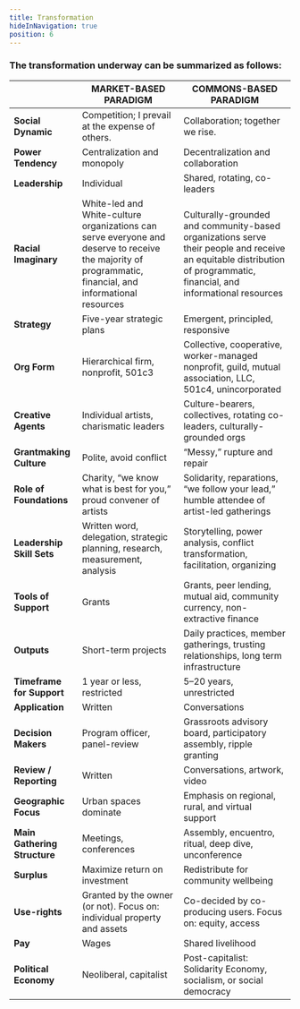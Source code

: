 ```yaml
---
title: Transformation
hideInNavigation: true
position: 6
---
```


### The transformation underway can be summarized as follows:

|                              | MARKET-BASED PARADIGM                                                                                                                                    | COMMONS-BASED PARADIGM                                                                                                                                                 |
| ---------------------------- | -------------------------------------------------------------------------------------------------------------------------------------------------------- | ---------------------------------------------------------------------------------------------------------------------------------------------------------------------- |
| **Social Dynamic**           | Competition; I prevail at the expense of others.                                                                                                         | Collaboration; together we rise.                                                                                                                                       |
| **Power Tendency**           | Centralization and monopoly                                                                                                                              | Decentralization and collaboration                                                                                                                                     |
| **Leadership**               | Individual                                                                                                                                               | Shared, rotating, co-leaders                                                                                                                                           |
| **Racial Imaginary**         | White-led and White-culture organizations can serve everyone and deserve to receive the majority of programmatic, financial, and informational resources | Culturally-grounded and community-based organizations serve their people and receive an equitable distribution of programmatic, financial, and informational resources |
| **Strategy**                 | Five-year strategic plans                                                                                                                                | Emergent, principled, responsive                                                                                                                                       |
| **Org Form**                 | Hierarchical firm, nonprofit, 501c3                                                                                                                      | Collective, cooperative, worker-managed nonprofit, guild, mutual association, LLC, 501c4, unincorporated                                                               |
| **Creative Agents**          | Individual artists, charismatic leaders                                                                                                                  | Culture-bearers, collectives, rotating co-leaders, culturally-grounded orgs                                                                                            |
| **Grantmaking Culture**      | Polite, avoid conflict                                                                                                                                   | “Messy,” rupture and repair                                                                                                                                            |
| **Role of Foundations**      | Charity, “we know what is best for you,” proud convener of artists                                                                                       | Solidarity, reparations, “we follow your lead,” humble attendee of artist-led gatherings                                                                               |
| **Leadership Skill Sets**    | Written word, delegation, strategic planning, research, measurement, analysis                                                                            | Storytelling, power analysis, conflict transformation, facilitation, organizing                                                                                        |
| **Tools of Support**         | Grants                                                                                                                                                   | Grants, peer lending, mutual aid, community currency, non-extractive finance                                                                                           |
| **Outputs**                  | Short-term projects                                                                                                                                      | Daily practices, member gatherings, trusting relationships, long term infrastructure                                                                                   |
| **Timeframe for Support**    | 1 year or less, restricted                                                                                                                               | 5–20 years, unrestricted                                                                                                                                               |
| **Application**              | Written                                                                                                                                                  | Conversations                                                                                                                                                          |
| **Decision Makers**          | Program officer, panel-review                                                                                                                            | Grassroots advisory board, participatory assembly, ripple granting                                                                                                     |
| **Review / Reporting**       | Written                                                                                                                                                  | Conversations, artwork, video                                                                                                                                          |
| **Geographic Focus**         | Urban spaces dominate                                                                                                                                    | Emphasis on regional, rural, and virtual support                                                                                                                       |
| **Main Gathering Structure** | Meetings, conferences                                                                                                                                    | Assembly, encuentro, ritual, deep dive, unconference                                                                                                                   |
| **Surplus**                  | Maximize return on investment                                                                                                                            | Redistribute for community wellbeing                                                                                                                                   |
| **Use-rights**               | Granted by the owner (or not). Focus on: individual property and assets                                                                                  | Co-decided by co-producing users. Focus on: equity, access                                                                                                             |
| **Pay**                      | Wages                                                                                                                                                    | Shared livelihood                                                                                                                                                      |
| **Political Economy**        | Neoliberal, capitalist                                                                                                                                   | Post-capitalist: Solidarity Economy, socialism, or social democracy                                                                                                    |
